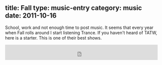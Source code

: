 title: Fall
type: music-entry
category: music
date: 2011-10-16
---


School, work and not enough time to post music. It seems that every year when Fall rolls around I start listening Trance. If you haven't heard of TATW, here is a starter. This is one of their best shows.

<embed autostart=false height="50px" width="500px" src="http://tatw-archives.anjunabeats.com/TATW300.mp3" />

